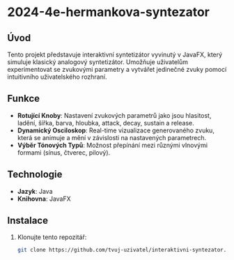# 2024-4e-hermankova-syntezator


## Úvod
Tento projekt představuje interaktivní syntetizátor vyvinutý v JavaFX, který simuluje klasický analogový syntetizátor. Umožňuje uživatelům experimentovat se zvukovými parametry a vytvářet jedinečné zvuky pomocí intuitivního uživatelského rozhraní.

## Funkce
- **Rotující Knoby**: Nastavení zvukových parametrů jako jsou hlasitost, ladění, šířka, barva, hloubka, attack, decay, sustain a release.
- **Dynamický Osciloskop**: Real-time vizualizace generovaného zvuku, která se animuje a mění v závislosti na nastavených parametrech.
- **Výběr Tónových Typů**: Možnost přepínání mezi různými vlnovými formami (sínus, čtverec, pilový).

## Technologie
- **Jazyk**: Java
- **Knihovna**: JavaFX

## Instalace
1. Klonujte tento repozitář:
   ```bash
   git clone https://github.com/tvuj-uzivatel/interaktivni-syntezator.git
